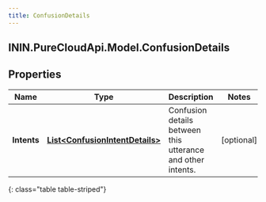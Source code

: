 ```yaml
---
title: ConfusionDetails
---
```

## ININ.PureCloudApi.Model.ConfusionDetails

## Properties

|Name | Type | Description | Notes|
|------------ | ------------- | ------------- | -------------|
| **Intents** | [**List&lt;ConfusionIntentDetails&gt;**](ConfusionIntentDetails.html) | Confusion details between this utterance and other intents. | [optional] |
{: class="table table-striped"}


